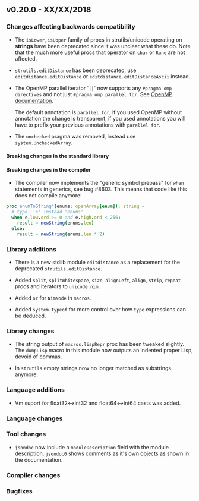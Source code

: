 ## v0.20.0 - XX/XX/2018

### Changes affecting backwards compatibility

- The ``isLower``, ``isUpper`` family of procs in strutils/unicode
  operating on **strings** have been
  deprecated since it was unclear what these do. Note that the much more
  useful procs that operator on ``char`` or ``Rune`` are not affected.

- `strutils.editDistance` has been deprecated,
  use `editdistance.editDistance` or `editdistance.editDistanceAscii`
  instead.

- The OpenMP parallel iterator \``||`\` now supports any `#pragma omp directives`
  and not just `#pragma omp parallel for`. See [OpenMP documentation](https://www.openmp.org/wp-content/uploads/OpenMP-4.5-1115-CPP-web.pdf).

  The default annotation is `parallel for`, if you used OpenMP without annotation
  the change is transparent, if you used annotations you will have to prefix
  your previous annotations with `parallel for`.

- The `unchecked` pragma was removed, instead use `system.UncheckedArray`.


#### Breaking changes in the standard library


#### Breaking changes in the compiler

- The compiler now implements the "generic symbol prepass" for `when` statements
  in generics, see bug #8603. This means that code like this does not compile
  anymore:

```nim
proc enumToString*(enums: openArray[enum]): string =
  # typo: 'e' instead 'enums'
  when e.low.ord >= 0 and e.high.ord < 256:
    result = newString(enums.len)
  else:
    result = newString(enums.len * 2)
```

### Library additions

- There is a new stdlib module `editdistance` as a replacement for the
  deprecated `strutils.editDistance`.

- Added `split`, `splitWhitespace`, `size`, `alignLeft`, `align`,
  `strip`, `repeat` procs and iterators to `unicode.nim`.

- Added `or` for `NimNode` in `macros`.

- Added `system.typeof` for more control over how `type` expressions
  can be deduced.

### Library changes

- The string output of `macros.lispRepr` proc has been tweaked
  slightly. The `dumpLisp` macro in this module now outputs an
  indented proper Lisp, devoid of commas.

- In `strutils` empty strings now no longer matched as substrings anymore.

### Language additions

- Vm suport for float32<->int32 and float64<->int64 casts was added.


### Language changes


### Tool changes
- `jsondoc` now include a `moduleDescription` field with the module
  description. `jsondoc0` shows comments as it's own objects as shown in the
  documentation.

### Compiler changes

### Bugfixes
